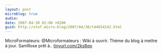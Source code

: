 ```yaml
---
layout: post
microblog: true
audio: 
date: 2007-04-30 02:00 +0200
guid: http://xtof.micro.blog/2007/04/30/t44654242.html
---
```

MicroFormateurs: @Microformateurs : Wiki à ouvrir. Thème du blog à mettre à jour. SamRose prêt à.. [tinyurl.com/2ks8qo](http://tinyurl.com/2ks8qo)
